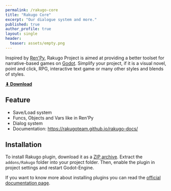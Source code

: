 ```yaml
---
permalink: /rakugo-core
title: "Rakugo Core"
excerpt: "Our dialogue system and more."
published: true
author_profile: true
layout: single
header:
  teaser: assets/empty.png
---
```


Inspired by [Ren'Py], Rakugo Project is aimed at providing a better toolset for narrative-based games on [Godot].
Simplify your project, if it is a visual novel, point and click, RPG, interactive text game or many other styles and blends of styles.

[**⬇ Download**](https://github.com/rakugoteam/Rakugo/releases)

## Feature
* Save/Load system
* Funcs, Objects and Vars like in Ren'Py
* Dialog system
* Documentation: <https://rakugoteam.github.io/rakugo-docs/>

## Installation

To install Rakugo plugin, download it as a [ZIP archive](https://github.com/rakugoteam/Rakugo/releases/download/1.1.1/Rakugo_v1_1_1.zip).
Extract the `addons/Rakugo` folder into your project folder. Then, enable the plugin in project settings and restart Godot-Engine.

If you want to know more about installing plugins you can read the 
[official documentation page](https://docs.godotengine.org/en/stable/tutorials/plugins/editor/installing_plugins.html).


[Ren'Py]: https://www.renpy.org
[Godot]: https://godotengine.org